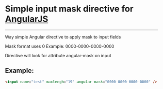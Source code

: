 # Simple input mask directive for [AngularJS](http://angularjs.org/)

***

Way simple Angular directive to apply mask to input fields

Mask format uses 0 
Example: 0000-0000-0000-0000

Directive will look for attribute angular-mask on input
## Example: 
```HTML
<input name="test" maxlengh="19" angular-mask="0000-0000-0000-0000" />
```

